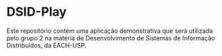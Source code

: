 # DSID-Play
Este repositório contém uma aplicação demonstrativa que será utilizada pelo grupo 2 na matéria de Desenvolvimento de Sistemas de Informação Distribuídos, da EACH-USP.

